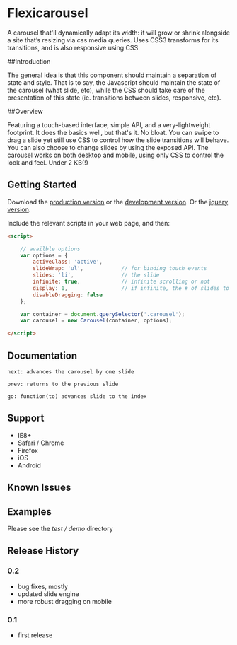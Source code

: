 # Flexicarousel

A carousel that'll dynamically adapt its width: it will grow or shrink alongside a site that’s resizing via css media queries. Uses CSS3
transforms for its transitions, and is also responsive using CSS

##Introduction

The general idea is that this component should maintain a separation of state and style. That is to say, the Javascript should maintain
the state of the carousel (what slide, etc), while the CSS should take care of the presentation of this state (ie. transitions between
slides, responsive, etc).

##Overview

Featuring a touch-based interface, simple API, and a very-lightweight footprint. It does the basics well, but that's it. No bloat.
You can swipe to drag a slide yet still use CSS to control how the slide transitions will behave. You can also choose to change slides by
using the exposed API. The carousel works on both desktop and mobile, using only CSS to control the look and feel. Under 2 KB(!)

## Getting Started
Download the [production version][min] or the [development version][max]. Or the [jquery version][jquery].

[min]: https://github.com/apathetic/flexicarousel-3/blob/master/dist/flexicarousel.min.js
[max]: https://github.com/apathetic/flexicarousel-3/blob/master/dist/flexicarousel.js
[jquery]: https://github.com/apathetic/flexicarousel-3/blob/master/dist/jquery.flexicarousel.min.js

Include the relevant scripts in your web page, and then:

```html
<script>

	// availble options
	var options = {
		activeClass: 'active',
		slideWrap: 'ul',			// for binding touch events
		slides: 'li',				// the slide
		infinite: true,				// infinite scrolling or not
		display: 1,					// if infinite, the # of slides to "view ahead" ie. position offscreen
		disableDragging: false
	};

	var container = document.querySelector('.carousel');
	var carousel = new Carousel(container, options);

</script>
```

## Documentation

	next: advances the carousel by one slide

	prev: returns to the previous slide

	go: function(to) advances slide to the index


## Support
* IE8+
* Safari / Chrome
* Firefox
* iOS
* Android

## Known Issues

## Examples

Please see the _test / demo_ directory

## Release History

### 0.2
* bug fixes, mostly
* updated slide engine
* more robust dragging on mobile

### 0.1
* first release